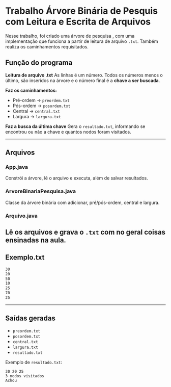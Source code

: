 # Trabalho Árvore Binária de Pesquis com Leitura e Escrita de Arquivos

Nesse trabalho, foi criado uma árvore de pesquisa , com uma implementação que funciona a partir de leitura de arquivo `.txt`. Também realiza os caminhamentos requisitados.

## Função do programa

**Leitura de arquivo .txt**
As linhas é um número. Todos os números menos o último, são inseridos na árvore e o número final é a **chave a ser buscada**.

**Faz os caminhamentos:**
   - Pré-ordem → `preordem.txt`
   - Pós-ordem → `posordem.txt`
   - Central → `central.txt`
   - Largura → `largura.txt`

**Faz a busca da última chave**
Gera o `resultado.txt`, informando se encontrou ou não a chave e quantos nodos foram visitados.

---

## Arquivos

### App.java
Constrói a árvore, lê o arquivo e executa, além de salvar resultados.

### ArvoreBinariaPesquisa.java
Classe da árvore binária com adicionar, pré/pós-ordem, central e largura.

### Arquivo.java
Lê os arquivos e grava o `.txt` com no geral coisas ensinadas na aula.
---

##  Exemplo.txt
```txt
30
20
50
10
25
70
25
```

---

## Saídas geradas
- `preordem.txt`
- `posordem.txt`
- `central.txt`
- `largura.txt`
- `resultado.txt`

Exemplo de `resultado.txt`:
```
30 20 25
3 nodos visitados
Achou
```


